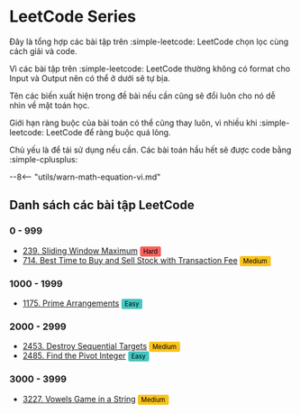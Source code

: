 # LeetCode Series

Đây là tổng hợp các bài tập trên :simple-leetcode: LeetCode chọn lọc cùng cách giải và code.

Vì các bài tập trên :simple-leetcode: LeetCode thường không có format cho Input và Output nên có thể ở dưới sẽ tự bịa.

Tên các biến xuất hiện trong đề bài nếu cần cũng sẽ đổi luôn cho nó dễ nhìn về mặt toán học.

Giới hạn ràng buộc của bài toán có thể cũng thay luôn, vì nhiều khi :simple-leetcode: LeetCode để ràng buộc quá lỏng.

Chủ yếu là để tái sử dụng nếu cần. Các bài toán hầu hết sẽ được code bằng :simple-cplusplus:

--8<-- "utils/warn-math-equation-vi.md"

## Danh sách các bài tập LeetCode

### 0 - 999

- [239. Sliding Window Maximum](239.md) <span style="background-color: #f8615c; color: black; padding: 2px 6px; border-radius: 3px; font-size: 0.8em;">Hard</span>
- [714. Best Time to Buy and Sell Stock with Transaction Fee](714.md) <span style="background-color: #fac31d; color: black; padding: 2px 6px; border-radius: 3px; font-size: 0.8em;">Medium</span>

### 1000 - 1999

- [1175. Prime Arrangements](1175.md) <span style="background-color: #46c6c2; color: black; padding: 2px 6px; border-radius: 3px; font-size: 0.8em;">Easy</span>

### 2000 - 2999

- [2453. Destroy Sequential Targets](2453.md) <span style="background-color: #fac31d; color: black; padding: 2px 6px; border-radius: 3px; font-size: 0.8em;">Medium</span>
- [2485. Find the Pivot Integer](2485.md) <span style="background-color: #46c6c2; color: black; padding: 2px 6px; border-radius: 3px; font-size: 0.8em;">Easy</span>

### 3000 - 3999

- [3227. Vowels Game in a String](3227.md) <span style="background-color: #fac31d; color: black; padding: 2px 6px; border-radius: 3px; font-size: 0.8em;">Medium</span>